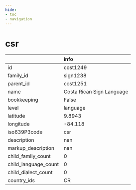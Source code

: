 ```yaml
---
hide:
- toc
- navigation
---
```

# csr
|                      | info                      |
|:---------------------|:--------------------------|
| id                   | cost1249                  |
| family_id            | sign1238                  |
| parent_id            | cost1251                  |
| name                 | Costa Rican Sign Language |
| bookkeeping          | False                     |
| level                | language                  |
| latitude             | 9.8943                    |
| longitude            | -84.118                   |
| iso639P3code         | csr                       |
| description          | nan                       |
| markup_description   | nan                       |
| child_family_count   | 0                         |
| child_language_count | 0                         |
| child_dialect_count  | 0                         |
| country_ids          | CR                        |
